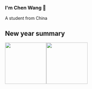 ### I'm Chen Wang 👋

<!--
**Struggle-Bird/Struggle-Bird** is a ✨ _special_ ✨ repository because its `README.md` (this file) appears on your GitHub profile.
-->
A student from China

## New year summary

 
<img align="" height="137px" src="https://github-readme-stats.vercel.app/api?username=Struggle-Bird&hide_title=true&hide_border=true&show_icons=true&include_all_commits=true&line_height=21&bg_color=0,EC6C6C,FFD479,FFFC79,73FA79&theme=graywhite&locale=cn" /><img align="" height="137px" src="https://github-readme-stats.vercel.app/api/top-langs/?username=Struggle-Bird&hide_title=true&hide_border=true&layout=compact&bg_color=0,73FA79,73FDFF,D783FF&theme=graywhite&locale=cn" />

